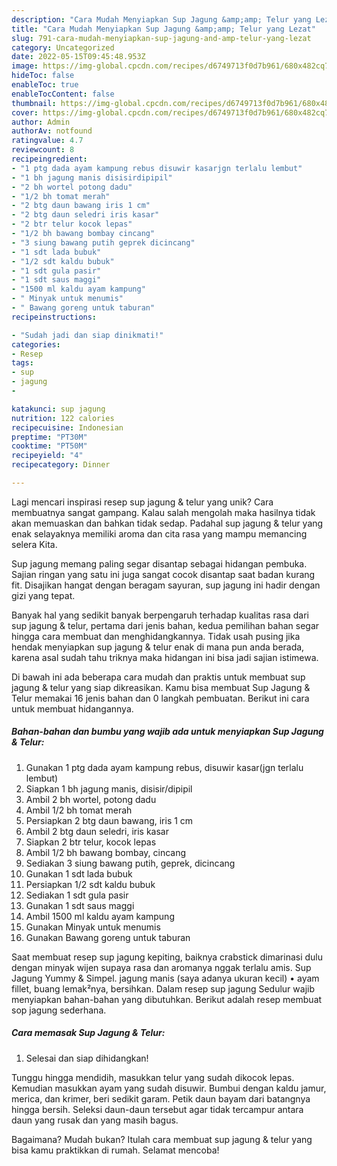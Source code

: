 ```yaml
---
description: "Cara Mudah Menyiapkan Sup Jagung &amp;amp; Telur yang Lezat"
title: "Cara Mudah Menyiapkan Sup Jagung &amp;amp; Telur yang Lezat"
slug: 791-cara-mudah-menyiapkan-sup-jagung-and-amp-telur-yang-lezat
category: Uncategorized
date: 2022-05-15T09:45:48.953Z
image: https://img-global.cpcdn.com/recipes/d6749713f0d7b961/680x482cq70/sup-jagung-telur-foto-resep-utama.jpg
hideToc: false
enableToc: true
enableTocContent: false
thumbnail: https://img-global.cpcdn.com/recipes/d6749713f0d7b961/680x482cq70/sup-jagung-telur-foto-resep-utama.jpg
cover: https://img-global.cpcdn.com/recipes/d6749713f0d7b961/680x482cq70/sup-jagung-telur-foto-resep-utama.jpg
author: Admin
authorAv: notfound
ratingvalue: 4.7
reviewcount: 8
recipeingredient:
- "1 ptg dada ayam kampung rebus disuwir kasarjgn terlalu lembut"
- "1 bh jagung manis disisirdipipil"
- "2 bh wortel potong dadu"
- "1/2 bh tomat merah"
- "2 btg daun bawang iris 1 cm"
- "2 btg daun seledri iris kasar"
- "2 btr telur kocok lepas"
- "1/2 bh bawang bombay cincang"
- "3 siung bawang putih geprek dicincang"
- "1 sdt lada bubuk"
- "1/2 sdt kaldu bubuk"
- "1 sdt gula pasir"
- "1 sdt saus maggi"
- "1500 ml kaldu ayam kampung"
- " Minyak untuk menumis"
- " Bawang goreng untuk taburan"
recipeinstructions:

- "Sudah jadi dan siap dinikmati!"
categories:
- Resep
tags:
- sup
- jagung
- 

katakunci: sup jagung  
nutrition: 122 calories
recipecuisine: Indonesian
preptime: "PT30M"
cooktime: "PT50M"
recipeyield: "4"
recipecategory: Dinner

---
```





Lagi mencari inspirasi resep sup jagung &amp; telur yang unik? Cara membuatnya sangat gampang. Kalau salah mengolah maka hasilnya tidak akan memuaskan dan bahkan tidak sedap. Padahal sup jagung &amp; telur yang enak selayaknya memiliki aroma dan cita rasa yang mampu memancing selera Kita.





Sup jagung memang paling segar disantap sebagai hidangan pembuka. Sajian ringan yang satu ini juga sangat cocok disantap saat badan kurang fit. Disajikan hangat dengan beragam sayuran, sup jagung ini hadir dengan gizi yang tepat.

Banyak hal yang sedikit banyak berpengaruh terhadap kualitas rasa dari sup jagung &amp; telur, pertama dari jenis bahan, kedua pemilihan bahan segar hingga cara membuat dan menghidangkannya. Tidak usah pusing jika hendak menyiapkan sup jagung &amp; telur enak di mana pun anda berada, karena asal sudah tahu triknya maka hidangan ini bisa jadi sajian istimewa.






Di bawah ini ada beberapa cara mudah dan praktis untuk membuat sup jagung &amp; telur yang siap dikreasikan. Kamu bisa membuat Sup Jagung &amp; Telur memakai 16 jenis bahan dan 0 langkah pembuatan. Berikut ini cara untuk membuat hidangannya.

<!--inarticleads1-->

##### Bahan-bahan dan bumbu yang wajib ada untuk menyiapkan Sup Jagung &amp; Telur:

1. Gunakan 1 ptg dada ayam kampung rebus, disuwir kasar(jgn terlalu lembut)
1. Siapkan 1 bh jagung manis, disisir/dipipil
1. Ambil 2 bh wortel, potong dadu
1. Ambil 1/2 bh tomat merah
1. Persiapkan 2 btg daun bawang, iris 1 cm
1. Ambil 2 btg daun seledri, iris kasar
1. Siapkan 2 btr telur, kocok lepas
1. Ambil 1/2 bh bawang bombay, cincang
1. Sediakan 3 siung bawang putih, geprek, dicincang
1. Gunakan 1 sdt lada bubuk
1. Persiapkan 1/2 sdt kaldu bubuk
1. Sediakan 1 sdt gula pasir
1. Gunakan 1 sdt saus maggi
1. Ambil 1500 ml kaldu ayam kampung
1. Gunakan  Minyak untuk menumis
1. Gunakan  Bawang goreng untuk taburan


Saat membuat resep sup jagung kepiting, baiknya crabstick dimarinasi dulu dengan minyak wijen supaya rasa dan aromanya nggak terlalu amis. Sup Jagung Yummy &amp; Simpel. jagung manis (saya adanya ukuran kecil) • ayam fillet, buang lemak²nya, bersihkan. Dalam resep sup jagung Sedulur wajib menyiapkan bahan-bahan yang dibutuhkan. Berikut adalah resep membuat sop jagung sederhana. 

<!--inarticleads2-->

##### Cara memasak Sup Jagung &amp; Telur:


1. Selesai dan siap dihidangkan!

Tunggu hingga mendidih, masukkan telur yang sudah dikocok lepas. Kemudian masukkan ayam yang sudah disuwir. Bumbui dengan kaldu jamur, merica, dan krimer, beri sedikit garam. Petik daun bayam dari batangnya hingga bersih. Seleksi daun-daun tersebut agar tidak tercampur antara daun yang rusak dan yang masih bagus. 

Bagaimana? Mudah bukan? Itulah cara membuat sup jagung &amp; telur yang bisa kamu praktikkan di rumah. Selamat mencoba!
